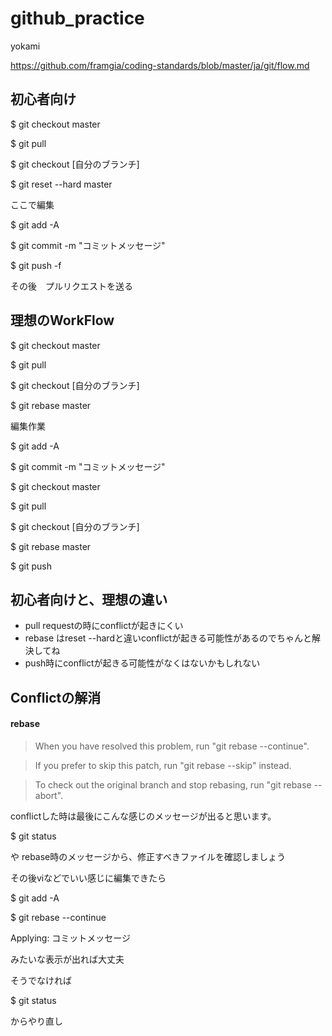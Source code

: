 # github_practice
yokami

https://github.com/framgia/coding-standards/blob/master/ja/git/flow.md

## 初心者向け

$ git checkout master

$ git pull

$ git checkout [自分のブランチ]

$ git reset --hard master


ここで編集

$ git add -A

$ git commit -m "コミットメッセージ"

$ git push -f


その後　プルリクエストを送る


## 理想のWorkFlow

$ git checkout master

$ git pull

$ git checkout [自分のブランチ]

$ git rebase master

 編集作業
 
$ git add -A

$ git commit -m "コミットメッセージ"

$ git checkout master

$ git pull

$ git checkout [自分のブランチ]

$ git rebase master

$ git push

## 初心者向けと、理想の違い

+ pull requestの時にconflictが起きにくい
+ rebase はreset --hardと違いconflictが起きる可能性があるのでちゃんと解決してね
+ push時にconflictが起きる可能性がなくはないかもしれない

## Conflictの解消

#### rebase
> When you have resolved this problem, run "git rebase --continue".

> If you prefer to skip this patch, run "git rebase --skip" instead.

> To check out the original branch and stop rebasing, run "git rebase --abort".

conflictした時は最後にこんな感じのメッセージが出ると思います。


$ git status

や rebase時のメッセージから、修正すべきファイルを確認しましょう

その後viなどでいい感じに編集できたら

$ git add -A

$ git rebase --continue

Applying: コミットメッセージ

みたいな表示が出れば大丈夫

そうでなければ

$ git status

からやり直し

